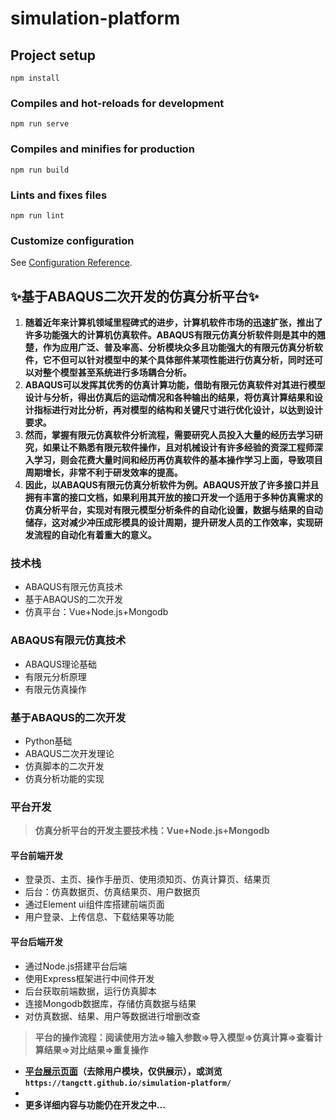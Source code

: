 # simulation-platform

## Project setup
```
npm install
```

### Compiles and hot-reloads for development
```
npm run serve
```

### Compiles and minifies for production
```
npm run build
```

### Lints and fixes files
```
npm run lint
```

### Customize configuration
See [Configuration Reference](https://cli.vuejs.org/config/).

## ✨基于ABAQUS二次开发的仿真分析平台✨


1.  **随着近年来计算机领域里程碑式的进步，计算机软件市场的迅速扩张，推出了许多功能强大的计算机仿真软件。ABAQUS有限元仿真分析软件则是其中的翘楚，作为应用广泛、普及率高、分析模块众多且功能强大的有限元仿真分析软件，它不但可以针对模型中的某个具体部件某项性能进行仿真分析，同时还可以对整个模型甚至系统进行多场耦合分析。**
2.  **ABAQUS可以发挥其优秀的仿真计算功能，借助有限元仿真软件对其进行模型设计与分析，得出仿真后的运动情况和各种输出的结果，将仿真计算结果和设计指标进行对比分析，再对模型的结构和关键尺寸进行优化设计，以达到设计要求。**
3. **然而，掌握有限元仿真软件分析流程，需要研究人员投入大量的经历去学习研究，如果让不熟悉有限元软件操作，且对机械设计有许多经验的资深工程师深入学习，则会花费大量时间和经历再仿真软件的基本操作学习上面，导致项目周期增长，非常不利于研发效率的提高。**
4. **因此，以ABAQUS有限元仿真分析软件为例。ABAQUS开放了许多接口并且拥有丰富的接口文档，如果利用其开放的接口开发一个适用于多种仿真需求的仿真分析平台，实现对有限元模型分析条件的自动化设置，数据与结果的自动储存，这对减少冲压成形模具的设计周期，提升研发人员的工作效率，实现研发流程的自动化有着重大的意义。**

### 技术栈

- ABAQUS有限元仿真技术
- 基于ABAQUS的二次开发
- 仿真平台：Vue+Node.js+Mongodb

### ABAQUS有限元仿真技术
- ABAQUS理论基础
- 有限元分析原理
- 有限元仿真操作


### 基于ABAQUS的二次开发

- Python基础
- ABAQUS二次开发理论
- 仿真脚本的二次开发
- 仿真分析功能的实现

### 平台开发

> **仿真分析平台的开发主要技术栈：Vue+Node.js+Mongodb**

#### 平台前端开发

- 登录页、主页、操作手册页、使用须知页、仿真计算页、结果页
- 后台：仿真数据页、仿真结果页、用户数据页
- 通过Element ui组件库搭建前端页面
- 用户登录、上传信息、下载结果等功能

#### 平台后端开发

- 通过Node.js搭建平台后端
- 使用Express框架进行中间件开发
- 后台获取前端数据，运行仿真脚本
- 连接Mongodb数据库，存储仿真数据与结果
- 对仿真数据、结果、用户等数据进行增删改查

> **平台的操作流程：阅读使用方法=>输入参数=>导入模型=>仿真计算=>查看计算结果=>对比结果=>重复操作**

- **[平台展示页面](https://tangctt.github.io/simulation-platform/)（去除用户模块，仅供展示），或浏览`https://tangctt.github.io/simulation-platform/`**
- 
- **更多详细内容与功能仍在开发之中...**
